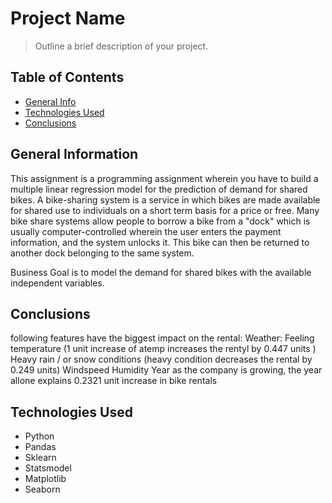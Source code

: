 # Project Name
> Outline a brief description of your project.


## Table of Contents
* [General Info](#general-information)
* [Technologies Used](#technologies-used)
* [Conclusions](#conclusions)

<!-- You can include any other section that is pertinent to your problem -->

## General Information
This assignment is a programming assignment wherein you have to build a multiple linear regression model for the prediction of demand for shared bikes. 
A bike-sharing system is a service in which bikes are made available for shared use to individuals on a short term basis for a price or free. Many bike share systems allow people to borrow a bike from a "dock" which is usually computer-controlled wherein the user enters the payment information, and the system unlocks it. This bike can then be returned to another dock belonging to the same system.

Business Goal is to model the demand for shared bikes with the available independent variables.

<!-- You don't have to answer all the questions - just the ones relevant to your project. -->

## Conclusions
following features have the biggest impact on the rental:
Weather:
Feeling temperature (1 unit increase of atemp increases the rentyl by 0.447 units )
Heavy rain / or snow conditions (heavy condition decreases the rental by 0.249 units)
Windspeed
Humidity
Year
as the company is growing, the year allone explains 0.2321 unit increase in bike rentals

<!-- You don't have to answer all the questions - just the ones relevant to your project. -->


## Technologies Used
- Python
- Pandas
- Sklearn
- Statsmodel
- Matplotlib
- Seaborn

<!-- As the libraries versions keep on changing, it is recommended to mention the version of library used in this project -->




<!-- Optional -->
<!-- ## License -->
<!-- This project is open source and available under the [... License](). -->

<!-- You don't have to include all sections - just the one's relevant to your project -->